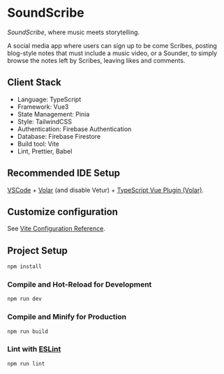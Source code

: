 # SoundScribe

<em>SoundScribe</em>, where music meets storytelling. 

A social media app where users can sign up to be come Scribes, posting blog-style notes that must include a music video, or a Sounder, to simply browse the notes left by Scribes, leaving likes and comments.

## Client Stack
- Language: TypeScript
- Framework: Vue3
- State Management: Pinia
- Style: TailwindCSS
- Authentication: Firebase Authentication
- Database: Firebase Firestore
- Build tool: Vite
- Lint, Prettier, Babel

## Recommended IDE Setup

[VSCode](https://code.visualstudio.com/) + [Volar](https://marketplace.visualstudio.com/items?itemName=Vue.volar) (and disable Vetur) + [TypeScript Vue Plugin (Volar)](https://marketplace.visualstudio.com/items?itemName=Vue.vscode-typescript-vue-plugin).

## Customize configuration

See [Vite Configuration Reference](https://vitejs.dev/config/).

## Project Setup

```sh
npm install
```

### Compile and Hot-Reload for Development

```sh
npm run dev
```

### Compile and Minify for Production

```sh
npm run build
```

### Lint with [ESLint](https://eslint.org/)

```sh
npm run lint
```
